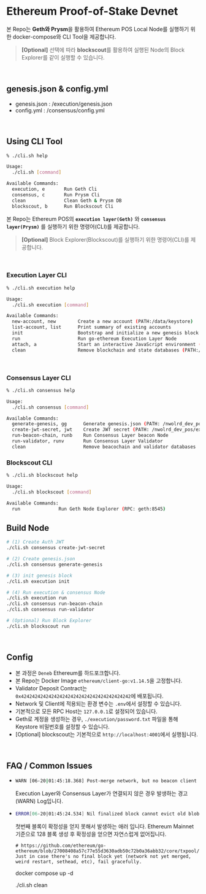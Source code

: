 # Ethereum Proof-of-Stake Devnet
본 Repo는 **Geth와 Prysm**을 활용하여 Ethereum POS Local Node를 실행하기 위한 docker-compose와 CLI Tool을 제공합니다.
> **[Optional]** 선택에 따라 **blockscout**를 활용하여 실행된 Node의 Block Explorer를 같이 실행할 수 있습니다.

</br>

## genesis.json & config.yml
- genesis.json : /execution/genesis.json
- config.yml : /consensus/config.yml

</br>


## Using CLI Tool
```` bash
% ./cli.sh help

Usage:
  ./cli.sh [command]

Available Commands:
  execution, e       Run Geth Cli
  consensus, c       Run Prysm Cli
  clean              Clean Geth & Prysm DB
  blockscout, b      Run Blockscout Cli
````
본 Repo는 Ethereum POS의 **`execution layer(Geth)`** 와 **`consensus layer(Prysm)`** 를 실행하기 위한 명령어(CLI)를 제공합니다.
> **[Optional]** Block Explorer(Blockscout)를 실행하기 위한 명령어(CLI)를 제공합니다.

</br>

### Execution Layer CLI
```` bash
% ./cli.sh execution help 

Usage:
  ./cli.sh execution [command]

Available Commands:
  new-account, new        Create a new account (PATH:/data/keystore)
  list-account, list      Print summary of existing accounts
  init                    Bootstrap and initialize a new genesis block
  run                     Run go-ethereum Execution Layer Node
  attach, a               Start an interactive JavaScript environment (PATH:/data/geth.ipc)
  clean                   Remove blockchain and state databases (PATH:/data)
````
</br>


### Consensus Layer CLI
```` bash
% ./cli.sh consensus help 

Usage:
  ./cli.sh consensus [command]

Available Commands:
  generate-genesis, gg      Generate genesis.json (PATH: /nwolrd_dev_pos/execution/genesis.json)
  create-jwt-secret, jwt    Create JWT secret (PATH: /nwolrd_dev_pos/execution/jwtsecret)
  run-beacon-chain, runb    Run Consensus Layer beacon Node
  run-validator, runv       Run Consensus Layer Validator
  clean                     Remove beacochain and validator databases
````

### Blockscout CLI
```` bash
% ./cli.sh blockscout help 

Usage:
  ./cli.sh blockscout [command]

Available Commands:
  run              Run Geth Node Explorer (RPC: geth:8545)
````

## Build Node
``` bash
# (1) Create Auth JWT
./cli.sh consensus create-jwt-secret

# (2) Create genesis.json
./cli.sh consensus generate-genesis

# (3) init genesis block
./cli.sh execution init

# (4) Run execution & consensus Node
./cli.sh execution run
./cli.sh consensus run-beacon-chain
./cli.sh consensus run-validator

# (Optional) Run Block Explorer
./cli.sh blockscout run

```

</br>

## Config
- 본 과정은 `Deneb` Ethereum를 하드포크합니다.
- 본 Repo는 Docker Image `ethereum/client-go:v1.14.5`을 고정합니다.
- Validator Deposit Contract는 `0x4242424242424242424242424242424242424242`에 배포됩니다.
- Network 및 Client에 적용되는 환경 변수는 `.env`에서 설정할 수 있습니다.
- 기본적으로 모든 RPC Host는 `127.0.0.1`로 설정되어 있습니다.
- Geth로 계정을 생성하는 경우, `./execution/password.txt` 파일을 통해 Keystore 비밀번호를 설정할 수 있습니다.
- [Optional] blockscout는 기본적으로 `http://localhost:4001`에서 실행됩니다.

</br>

## FAQ / Common Issues
- ``` bash
  WARN [06-20|01:45:18.368] Post-merge network, but no beacon client seen. Please launch one to follow the chain!
  ```
  Execution Layer와 Consensus Layer가 연결되지 않은 경우 발생하는 경고(WARN) Log입니다.

- ```bash
  ERROR[06-20|01:45:24.534] Nil finalized block cannot evict old blobs
  ```
  첫번째 블록이 확정성을 얻지 못해서 발생하는 애러 입니다. Ethereum Mainnet 기준으로 128 블록 생성 후 확정성을 얻으면 자연스럽게 없어집니다.
  ````
  # https://github.com/ethereum/go-ethereum/blob/27008408a57c77e55d3630adb50c72b0a36abb32/core/txpool/blobpool/limbo.go#L115 
  Just in case there's no final block yet (network not yet merged, weird restart, sethead, etc), fail gracefully.
  ````
  
  docker compose up -d

  ./cli.sh clean
